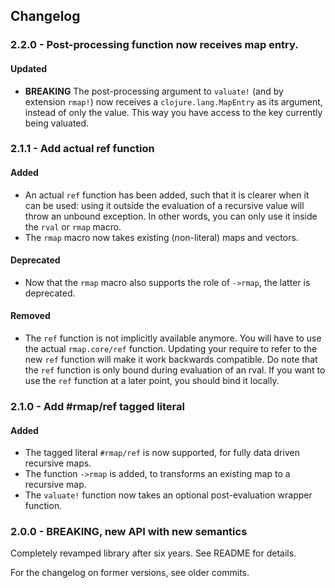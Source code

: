 ## Changelog

### 2.2.0 - Post-processing function now receives map entry.

#### Updated

- **BREAKING** The post-processing argument to `valuate!` (and by extension `rmap!`) now receives a `clojure.lang.MapEntry` as its argument, instead of only the value.
  This way you have access to the key currently being valuated.


### 2.1.1 - Add actual ref function

#### Added

- An actual `ref` function has been added, such that it is clearer when it can be used:
  using it outside the evaluation of a recursive value will throw an unbound exception.
  In other words, you can only use it inside the `rval` or `rmap` macro.
- The `rmap` macro now takes existing (non-literal) maps and vectors.

#### Deprecated

- Now that the `rmap` macro also supports the role of `->rmap`, the latter is deprecated.

#### Removed

- The `ref` function is not implicitly available anymore.
  You will have to use the actual `rmap.core/ref` function.
  Updating your require to refer to the new `ref` function will make it work backwards compatible.
  Do note that the `ref` function is only bound during evaluation of an rval.
  If you want to use the `ref` function at a later point, you should bind it locally.


### 2.1.0 - Add #rmap/ref tagged literal

#### Added

- The tagged literal `#rmap/ref` is now supported, for fully data driven recursive maps.
- The function `->rmap` is added, to transforms an existing map to a recursive map.
- The `valuate!` function now takes an optional post-evaluation wrapper function.


### 2.0.0 - BREAKING, new API with new semantics

Completely revamped library after six years.
See README for details.

For the changelog on former versions, see older commits.
